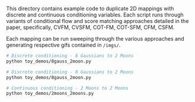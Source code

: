 This directory contains example code to duplicate 2D mappings with discrete and continuous conditioning variables. Each script runs through variants of conditional flow and score matching approaches detailed in the paper, specifically, CVFM, CVSFM, COT-FM, COT-SFM, CFM, CSFM.

Each mapping can be run sweeping through the various approaches and generating respective gifs contained in `/imgs/`.

```bash
# Discrete conditioning - 8 Gaussians to 2 Moons
python toy_demos/8gauss_2moon.py

# Discrete conditioning - 8 Gaussians to 2 Moons
python toy_demos/8gauss_2moon.py

# Continuous conditioning - 2 Moons to 2 Moons
python toy_demos/2moons_2moons.py
```
